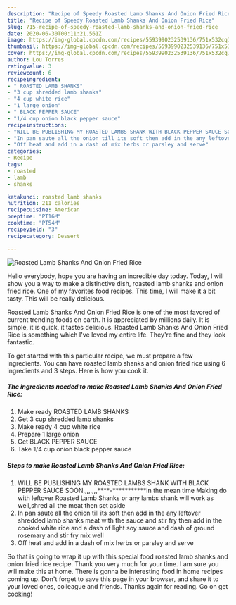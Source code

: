 ```yaml
---
description: "Recipe of Speedy Roasted Lamb Shanks And Onion Fried Rice"
title: "Recipe of Speedy Roasted Lamb Shanks And Onion Fried Rice"
slug: 715-recipe-of-speedy-roasted-lamb-shanks-and-onion-fried-rice
date: 2020-06-30T00:11:21.561Z
image: https://img-global.cpcdn.com/recipes/5593990232539136/751x532cq70/roasted-lamb-shanks-and-onion-fried-rice-recipe-main-photo.jpg
thumbnail: https://img-global.cpcdn.com/recipes/5593990232539136/751x532cq70/roasted-lamb-shanks-and-onion-fried-rice-recipe-main-photo.jpg
cover: https://img-global.cpcdn.com/recipes/5593990232539136/751x532cq70/roasted-lamb-shanks-and-onion-fried-rice-recipe-main-photo.jpg
author: Lou Torres
ratingvalue: 3
reviewcount: 6
recipeingredient:
- " ROASTED LAMB SHANKS"
- "3 cup shredded lamb shanks"
- "4 cup white rice"
- "1 large onion"
- " BLACK PEPPER SAUCE"
- "1/4 cup onion black pepper sauce"
recipeinstructions:
- "WILL BE PUBLISHING MY ROASTED LAMBS SHANK WITH BLACK PEPPER SAUCE SOON,,,,,,,,****-***********in the mean time Making do with leftover Roasted Lamb Shanks or any lambs shank will work as well,shred all the meat then set aside"
- "In pan saute all the onion till its soft then add in the any leftover shredded lamb shanks meat with the sauce and stir fry then add in the cooked white rice and a dash of light soy sauce and dash of ground rosemary and stir fry mix well"
- "Off heat and add in a dash of mix herbs or parsley and serve"
categories:
- Recipe
tags:
- roasted
- lamb
- shanks

katakunci: roasted lamb shanks 
nutrition: 211 calories
recipecuisine: American
preptime: "PT16M"
cooktime: "PT54M"
recipeyield: "3"
recipecategory: Dessert

---
```



![Roasted Lamb Shanks And Onion Fried Rice](https://img-global.cpcdn.com/recipes/5593990232539136/751x532cq70/roasted-lamb-shanks-and-onion-fried-rice-recipe-main-photo.jpg)

Hello everybody, hope you are having an incredible day today. Today, I will show you a way to make a distinctive dish, roasted lamb shanks and onion fried rice. One of my favorites food recipes. This time, I will make it a bit tasty. This will be really delicious.



Roasted Lamb Shanks And Onion Fried Rice is one of the most favored of current trending foods on earth. It is appreciated by millions daily. It is simple, it is quick, it tastes delicious. Roasted Lamb Shanks And Onion Fried Rice is something which I've loved my entire life. They're fine and they look fantastic.


To get started with this particular recipe, we must prepare a few ingredients. You can have roasted lamb shanks and onion fried rice using 6 ingredients and 3 steps. Here is how you cook it.

<!--inarticleads1-->

##### The ingredients needed to make Roasted Lamb Shanks And Onion Fried Rice:

1. Make ready  ROASTED LAMB SHANKS
1. Get 3 cup shredded lamb shanks
1. Make ready 4 cup white rice
1. Prepare 1 large onion
1. Get  BLACK PEPPER SAUCE
1. Take 1/4 cup onion black pepper sauce




<!--inarticleads2-->

##### Steps to make Roasted Lamb Shanks And Onion Fried Rice:

1. WILL BE PUBLISHING MY ROASTED LAMBS SHANK WITH BLACK PEPPER SAUCE SOON,,,,,,,,****-***********in the mean time Making do with leftover Roasted Lamb Shanks or any lambs shank will work as well,shred all the meat then set aside
1. In pan saute all the onion till its soft then add in the any leftover shredded lamb shanks meat with the sauce and stir fry then add in the cooked white rice and a dash of light soy sauce and dash of ground rosemary and stir fry mix well
1. Off heat and add in a dash of mix herbs or parsley and serve




So that is going to wrap it up with this special food roasted lamb shanks and onion fried rice recipe. Thank you very much for your time. I am sure you will make this at home. There is gonna be interesting food in home recipes coming up. Don't forget to save this page in your browser, and share it to your loved ones, colleague and friends. Thanks again for reading. Go on get cooking!
